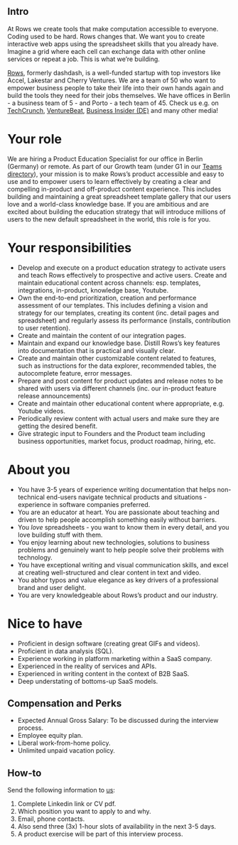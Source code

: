 ## Intro
At Rows we create tools that make computation accessible to everyone.
Coding used to be hard. Rows changes that. We want you to create interactive web apps using the spreadsheet skills that you already have. Imagine a grid where each cell can exchange data with other online services or repeat a job. This is what we’re building.

[Rows](https://rows.com/), formerly dashdash, is a well-funded startup with top investors like Accel, Lakestar and Cherry Ventures. We are a team of 50 who want to empower business people to take their life into their own hands again and build the tools they need for their jobs themselves. We have offices in Berlin - a business team of 5 - and Porto - a tech team of 45. Check us e.g. on [TechCrunch](https://tcrn.ch/3dEhNKD), [VentureBeat](https://venturebeat.com/2021/02/23/rows-raises-16-million-and-launches-next-gen-spreadsheets-with-built-in-data-integrations/), [Business Insider (DE)](https://www.businessinsider.de/gruenderszene/rows-excel-konkurrent-finanzierung/) and many other media!

# Your role

We are hiring a Product Education Specialist for our office in Berlin (Germany) or remote. As part of our Growth team (under G1 in our [Teams directory](https://github.com/dashdash/hiring/blob/master/Teams.md)), your mission is to make Rows’s product accessible and easy to use and to empower users to learn effectively by creating a clear and compelling in-product and off-product content experience. This includes building and maintaining a great spreadsheet template gallery that our users love and a world-class knowledge base. 
If you are ambitious and are excited about building the education strategy that will introduce millions of users to the new default spreadsheet in the world, this role is for you. 

# Your responsibilities

* Develop and execute on a product education strategy to activate users and teach Rows effectively to prospective and active users. Create and maintain educational content across channels: esp. templates, integrations, in-product, knowledge base, Youtube.
* Own the end-to-end prioritization, creation and performance assessment of our templates. This includes defining a vision and strategy for our templates, creating its content (inc. detail pages and spreadsheet) and regularly assess its performance (installs, contribution to user retention).
* Create and maintain the content of our integration pages.
* Maintain and expand our knowledge base. Distill Rows’s key features into documentation that is practical and visually clear.
* Create and maintain other customizable content related to features, such as  instructions for the data explorer, recommended tables, the autocomplete feature, error messages.
* Prepare and post content for product updates and release notes to be shared with users via different channels (inc. our in-product feature release announcements)
* Create and maintain other educational content where appropriate, e.g. Youtube videos.
* Periodically review content with actual users and make sure they are getting the desired benefit. 
* Give strategic input to Founders and the Product team including business opportunities, market focus, product roadmap, hiring, etc.


# About you

* You have 3-5 years of experience writing documentation that helps non-technical end-users navigate technical products and situations - experience in software companies preferred. 
* You are an educator at heart. You are passionate about teaching and driven to help people accomplish something easily without barriers.
* You *love* spreadsheets - you want to know them in every detail, and you love building stuff with them.
* You enjoy learning about new technologies, solutions to business problems and genuinely want to help people solve their problems with technology.
* You have exceptional writing and visual communication skills, and excel at creating well-structured and clear content in text and video. 
* You abhor typos and value elegance as key drivers of a professional brand and user delight.
* You are very knowledgeable about Rows’s product and our industry.


# Nice to have

* Proficient in design software (creating great GIFs and videos).
* Proficient in data analysis (SQL).
* Experience working in platform marketing within a SaaS company.
* Experienced in the reality of services and APIs.
* Experienced in writing content in the context of B2B SaaS.
* Deep understating of bottoms-up SaaS models.


## Compensation and Perks
- Expected Annual Gross Salary: To be discussed during the interview process.
- Employee equity plan.
- Liberal work-from-home policy.
- Unlimited unpaid vacation policy.

## How-to
Send the following information to [us](mailto:join@rows.com):
1. Complete Linkedin link or CV pdf.
1. Which position you want to apply to and why.
1. Email, phone contacts.
1. Also send three (3x) 1-hour slots of availability in the next 3-5 days.
1. A product exercise will be part of this interview process.
